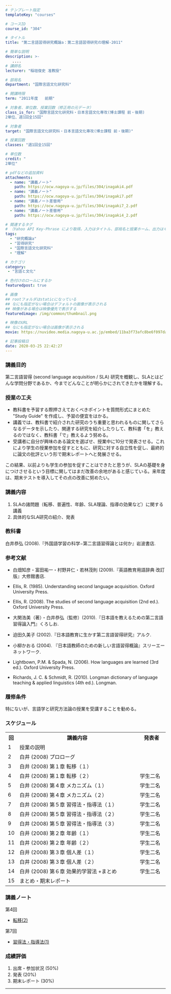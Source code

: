 ```yaml
---
# テンプレート指定
templateKey: "courses"

# コースID
course_id: "304"

# タイトル
title: "第二言語習得研究概論a：第二言語習得研究の理解-2011"

# 簡単な説明
description: >-
   ....
# 講師名
lecturer: "稲垣俊史 准教授"

# 部局名
department: "国際言語文化研究科"

# 開講時限
term: "2011年度	前期"

# 対象者、単位数、授業回数（修正用の元データ）
class_is_for: "国際言語文化研究科・日本言語文化専攻(博士課程 前・後期)
2単位、週1回全15回"

# 対象者
target: "国際言語文化研究科・日本言語文化専攻(博士課程 前・後期)"

# 授業回数
classes: "週1回全15回"

# 単位数
credit: "
2単位"

# pdfなどの追加資料
attachments:
  - name: "講義ノート" 
    path: https://ocw.nagoya-u.jp/files/304/inagaki4.pdf
  - name: "講義ノート" 
    path: https://ocw.nagoya-u.jp/files/304/inagaki7.pdf
  - name: "講義ノート差替用" 
    path: https://ocw.nagoya-u.jp/files/304/inagaki7_2.pdf
  - name: "講義ノート差替用" 
    path: https://ocw.nagoya-u.jp/files/304/inagaki4_2.pdf

# 関連するタグ
# （Yahoo API Key-Phrase により取得。入力はタイトル、部局名と授業ホーム、出力はキーフレーズ（tags））
tags:
  - "研究概論a"
  - "習得研究"
  - "国際言語文化研究科"
  - "理解"

# カテゴリ
category:
 - "言語と文化"

# 色付けのロールにするか
featuredpost: true

# 画像
## rootフォルダはstaticになっている
## なにも指定がない場合はデフォルトの画像が表示される
## 映像がある場合は映像優先で表示する
featuredimage: /img/common/thumbnail.png

# 映像のURL
## なにも指定がない場合は画像が表示される
movie: https://nuvideo.media.nagoya-u.ac.jp/embed/11ba3f73afc8be6f097dad6db3e7315568542c6e

# 記事投稿日
date: 2020-03-25 22:42:27
---
```


### 講義目的

第二言語習得 (second language acquisition / SLA) 研究を概観し、SLAとはどんな学問分野であるか、今までどんなことが明らかにされてきたかを理解する。


### 授業の工夫

  * 教科書を予習する際押さえておくべきポイントを質問形式にまとめた "Study Guide" を作成し、予習の便宜をはかる。
  * 講義では、教科書で紹介された研究のうち重要と思われるものに関してさらなるデータを示したり、関連する研究を紹介したりして、教科書「を」教えるのではなく、教科書「で」教えるよう努める。
  * 受講者に自分が興味のある論文を選ばせ、授業中に10分で発表させる。これにより学生の授業参加を促すとともに、研究に対する自立性を促し、最終的に論文の批評という形で期末レポートへと発展させる。

この結果、以前よりも学生の参加を促すことはできたと思うが、SLAの基礎を身につけさせるという目標に関してはまだ改善の余地があると感じている。来年度は、期末テストを導入してその点の改善に努めたい。





### 講義内容

1.  SLAの諸問題（転移、普遍性、年齢、SLA理論、指導の効果など）に関する講義
2.  具体的なSLA研究の紹介、発表

### 教科書

白井恭弘 (2008).『外国語学習の科学−第二言語習得論とは何か』岩波書店.

### 参考文献

* 白畑知彦・富田祐一・村野井仁・若林茂則 (2009).『英語教育用語辞典 改訂版』大修館書店.
* Ellis, R. (1985). Understanding second language acquisition. Oxford University Press.
* Ellis, R. (2008). The studies of second language acquisition (2nd ed.). Oxford University Press.

* 大関浩美（著）・白井恭弘（監修）(2010).『日本語を教えるための第二言語習得論入門』くろしお.
* 迫田久美子 (2002).『日本語教育に生かす第二言語習得研究』アルク.
* 小柳かおる (2004). 『日本語教師のための新しい言語習得概論』スリーエーネットワーク.
* Lightbown, P.M. & Spada, N. (2006). How languages are learned (3rd ed.). Oxford University Press.

* Richards, J. C. & Schmidt, R. (2010). Longman dictionary of language teaching &amp; applied linguistics (4th ed.). Longman.

### 履修条件

特にないが、言語学と研究方法論の授業を受講することを勧める。


<h3>スケジュール</h3>

<table class="basic" width="500">
<tr>
<th width="20" class="center">回</th>
<th width="400">講義内容</th>
<th width="80" class="center">発表者</th>
</tr>



<tr>
<td width="20" class="center">1</td>
<td width="400">授業の説明</td>
<td width="80" class="center"></td>
</tr>

<tr>
<td width="20" class="center">2</td>
<td width="400">白井 (2008) プロローグ</td>
<td width="80" class="center"></td>
</tr>

<tr>
<td width="20" class="center">3</td>
<td width="400">白井 (2008) 第１章 転移（１）</td>
<td width="80" class="center"></td>
</tr>
<tr>
<td width="20" class="center">4</td>
<td width="400">白井 (2008) 第１章 転移（２）</td>
<td width="80" class="center">学生二名</td>
</tr>
<tr>
<td width="20" class="center">5</td>
<td width="400">白井 (2008) 第４章 メカニズム（１）</td>
<td width="80" class="center">学生二名</td>
</tr>
<tr>
<td width="20" class="center">6</td>
<td width="400">白井 (2008) 第４章 メカニズム（２）</td>
<td width="80" class="center">学生二名</td>
</tr>
<tr>
<td width="20" class="center">7</td>
<td width="400">白井 (2008) 第５章 習得法・指導法（１）</td>
<td width="80" class="center">学生二名</td>
</tr>
<tr>
<td width="20" class="center">8</td>
<td width="400">白井 (2008) 第５章 習得法・指導法（２）</td>
<td width="80" class="center">学生二名</td>
</tr>
<tr>
<td width="20" class="center">9</td>
<td width="400">白井 (2008) 第５章 習得法・指導法（３）</td>
<td width="80" class="center">学生二名</td>
</tr>
<tr>
<td width="20" class="center">10</td>
<td width="400">白井 (2008) 第２章 年齢（１）</td>
<td width="80" class="center">学生二名</td>
</tr>
<tr>
<td width="20" class="center">11</td>
<td width="400">白井 (2008) 第２章 年齢（２）</td>
<td width="80" class="center">学生二名</td>
</tr>
<tr>
<td width="20" class="center">12</td>
<td width="400">白井 (2008) 第３章 個人差（１）</td>
<td width="80" class="center">学生二名</td>
</tr>
<tr>
<td width="20" class="center">13</td>
<td width="400">白井 (2008) 第３章 個人差（２）</td>
<td width="80" class="center">学生二名</td>
</tr>
<tr>
<td width="20" class="center">14</td>
<td width="400">白井 (2008) 第６章 効果的学習法 +まとめ</td>
<td width="80" class="center">学生二名</td>
</tr>
<tr>
<td width="20" class="center">15</td>
<td width="400">まとめ・期末レポート</td>
<td width="80" class="center"></td>
</tr>
</table> 



### 講義ノート


  
第4回
  
  
  - [転移(2)](https://ocw.nagoya-u.jp/files/304/inagaki4_2.pdf) 
  
  
第7回
  
  
  - [習得法・指導法(1)](https://ocw.nagoya-u.jp/files/304/inagaki7_2.pdf) 






### 成績評価

  1. 出席・参加状況 (50%)
  2. 発表 (20%)
  3. 期末レポート (30%)





-----